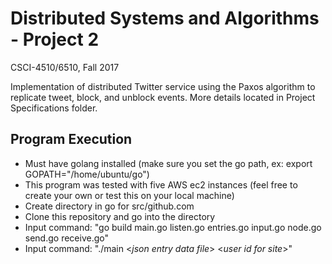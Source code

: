 # Distributed Systems and Algorithms - Project 2
CSCI-4510/6510, Fall 2017

Implementation of distributed Twitter service using the Paxos algorithm to replicate tweet, block, and unblock events. More details located in Project Specifications folder. 

## Program Execution
* Must have golang installed (make sure you set the go path, ex: export GOPATH="/home/ubuntu/go")
* This program was tested with five AWS ec2 instances (feel free to create your own or test this on your local machine)
* Create directory in go for src/github.com
* Clone this repository and go into the directory
* Input command: "go build main.go listen.go entries.go input.go node.go send.go receive.go"
* Input command: "./main <*json entry data file*> <*user id for site*>"
